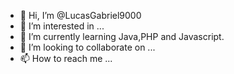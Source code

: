 - 👋 Hi, I’m @LucasGabriel9000
- 👀 I’m interested in ...
- 🌱 I’m currently learning Java,PHP and Javascript.
- 💞️ I’m looking to collaborate on ...
- 📫 How to reach me ...

<!---
LucasGabriel9000/LucasGabriel9000 is a ✨ special ✨ repository because its `README.md` (this file) appears on your GitHub profile.
You can click the Preview link to take a look at your changes.
--->
